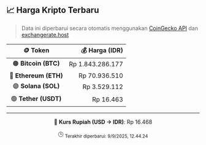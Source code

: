 

<!-- HARGA_KRIPTO -->
## 📈 Harga Kripto Terbaru

> Data ini diperbarui secara otomatis menggunakan [CoinGecko API](https://www.coingecko.com/) dan [exchangerate.host](https://exchangerate.host/)

<div align="center">

| 🪙 Token | 💰 Harga (IDR) |
|:------:|---------------:|
| 🟠 **Bitcoin (BTC)**   | Rp 1.843.286.177 |
| 🔵 **Ethereum (ETH)**  | Rp 70.936.510 |
| 🟣 **Solana (SOL)**    | Rp 3.529.112 |
| 🟢 **Tether (USDT)**   | Rp 16.463 |

---

💱 **Kurs Rupiah (USD → IDR)**: Rp 16.468

🕒 <sub>Terakhir diperbarui: 9/9/2025, 12.44.24</sub>

</div>
<!-- /HARGA_KRIPTO -->